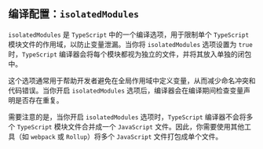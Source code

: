 ## 编译配置：`isolatedModules`

`isolatedModules` 是 `TypeScript` 中的一个编译选项，用于限制单个 `TypeScript` 模块文件的作用域，以防止变量泄漏。当你将 `isolatedModules` 选项设置为 `true` 时，`TypeScript` 编译器会将每个模块都视为独立的文件，并将其放入单独的闭包中。

这个选项通常用于帮助开发者避免在全局作用域中定义变量，从而减少命名冲突和代码错误。当你开启 `isolatedModules` 选项后，编译器会在编译期间检查变量声明是否存在重复。

需要注意的是，当你开启 `isolatedModules` 选项时，`TypeScript` 编译器不会将多个 `TypeScript` 模块文件合并成一个 `JavaScript` 文件。因此，你需要使用其他工具（如 `webpack` 或 `Rollup`）将多个 `JavaScript` 文件打包成单个文件。
